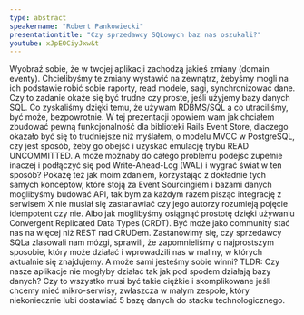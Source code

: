 ```yaml
---
type: abstract
speakername: "Robert Pankowiecki"
presentationtitle: "Czy sprzedawcy SQLowych baz nas oszukali?"
youtube: xJpEOCiyJxw&t
---
```

Wyobraź sobie, że w twojej aplikacji zachodzą jakieś zmiany (domain eventy). Chcielibyśmy te zmiany wystawić na zewnątrz, żebyśmy mogli na ich podstawie robić sobie raporty, read modele, sagi, synchronizować dane. Czy to zadanie okaże się być trudne czy proste, jeśli użyjemy bazy danych SQL. Co zyskaliśmy dzięki temu, że używam RDBMS/SQL a co utraciliśmy, być może, bezpowrotnie. W tej prezentacji opowiem wam jak chciałem zbudować pewną funkcjonalność dla biblioteki Rails Event Store, dlaczego okazało być się to trudniejsze niż myślałem, o modelu MVCC w PostgreSQL, czy jest sposób, żeby go obejść i uzyskać emulację trybu READ UNCOMMITTED. A może możnaby do całego problemu podejśc zupełnie inaczej i podłączyć się pod Write-Ahead-Log (WAL) i wygrać świat w ten sposób? Pokażę też jak moim zdaniem, korzystając z dokładnie tych samych konceptów, które stoją za Event Sourcingiem i bazami danych moglibyśmy budować API, tak bym za każdym razem pisząc integrację z serwisem X nie musiał się zastanawiać czy jego autorzy rozumieją pojęcie idempotent czy nie. Albo jak moglibyśmy osiągnąć prostotę dzięki używaniu Convergent Replicated Data Types (CRDT). Być może jako community stać nas na więcej niż REST nad CRUDem. Zastanowimy się, czy sprzedawcy SQLa zlasowali nam mózgi, sprawili, że zapomnieliśmy o najprostszym sposobie, który może działać i wprowadzili nas w maliny, w których aktualnie się znajdujemy. A może sami jesteśmy sobie winni? TLDR: Czy nasze aplikacje nie mogłyby działać tak jak pod spodem działają bazy danych?
Czy to wszystko musi być takie ciężkie i skomplikowane jeśli chcemy mieć mikro-serwisy, zwłaszcza w małym zespole, który niekoniecznie lubi dostawiać 5 bazę danych do stacku technologicznego.
